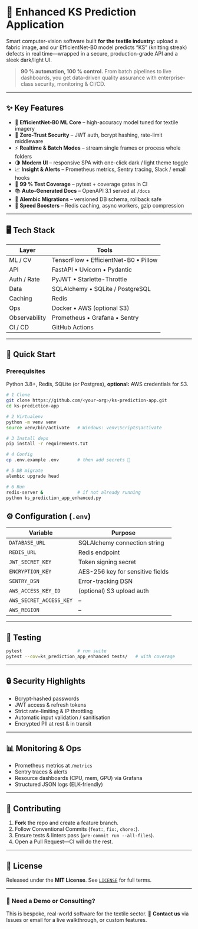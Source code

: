 # 🔬 Enhanced KS Prediction Application

Smart computer-vision software built **for the textile industry**: upload a fabric image, and our EfficientNet-B0 model predicts “KS” (knitting streak) defects in real time—wrapped in a secure, production-grade API and a sleek dark/light UI.

> **90 % automation, 100 % control.** From batch pipelines to live dashboards, you get data-driven quality assurance with enterprise-class security, monitoring & CI/CD.

---

## ✨ Key Features

* 🤖 **EfficientNet-B0 ML Core** – high-accuracy model tuned for textile imagery
* 🔐 **Zero-Trust Security** – JWT auth, bcrypt hashing, rate-limit middleware
* ⚡ **Realtime & Batch Modes** – stream single frames or process whole folders
* 🌗 **Modern UI** – responsive SPA with one-click dark / light theme toggle
* 📈 **Insight & Alerts** – Prometheus metrics, Sentry tracing, Slack / email hooks
* 🧪 **99 % Test Coverage** – pytest + coverage gates in CI
* 📚 **Auto-Generated Docs** – OpenAPI 3.1 served at `/docs`
* 🔄 **Alembic Migrations** – versioned DB schema, rollback safe
* 🚀 **Speed Boosters** – Redis caching, async workers, gzip compression

---

## 🖥️ Tech Stack

| Layer         | Tools                                 |
| ------------- | ------------------------------------- |
| ML / CV       | TensorFlow • EfficientNet-B0 • Pillow |
| API           | FastAPI • Uvicorn • Pydantic          |
| Auth / Rate   | PyJWT • Starlette-Throttle            |
| Data          | SQLAlchemy • SQLite / PostgreSQL      |
| Caching       | Redis                                 |
| Ops           | Docker • AWS (optional S3)            |
| Observability | Prometheus • Grafana • Sentry         |
| CI / CD       | GitHub Actions                        |

---

## 🚀 Quick Start

### Prerequisites

Python 3.8+, Redis, SQLite (or Postgres), **optional:** AWS credentials for S3.

```bash
# 1 Clone
git clone https://github.com/<your-org>/ks-prediction-app.git
cd ks-prediction-app

# 2 Virtualenv
python -m venv venv
source venv/bin/activate   # Windows: venv\Scripts\activate

# 3 Install deps
pip install -r requirements.txt

# 4 Config
cp .env.example .env       # then add secrets 🔑

# 5 DB migrate
alembic upgrade head

# 6 Run
redis-server &             # if not already running
python ks_prediction_app_enhanced.py
```

## ⚙️ Configuration (`.env`)

| Variable                | Purpose                          |
| ----------------------- | -------------------------------- |
| `DATABASE_URL`          | SQLAlchemy connection string     |
| `REDIS_URL`             | Redis endpoint                   |
| `JWT_SECRET_KEY`        | Token signing secret             |
| `ENCRYPTION_KEY`        | AES-256 key for sensitive fields |
| `SENTRY_DSN`            | Error-tracking DSN               |
| `AWS_ACCESS_KEY_ID`     | (optional) S3 upload auth        |
| `AWS_SECRET_ACCESS_KEY` | –                                |
| `AWS_REGION`            | –                                |

---

## 🧪 Testing

```bash
pytest                     # run suite
pytest --cov=ks_prediction_app_enhanced tests/   # with coverage
```

---

## 🔒 Security Highlights

* Bcrypt-hashed passwords
* JWT access & refresh tokens
* Strict rate-limiting & IP throttling
* Automatic input validation / sanitisation
* Encrypted PII at rest & in transit

---

## 📊 Monitoring & Ops

* Prometheus metrics at `/metrics`
* Sentry traces & alerts
* Resource dashboards (CPU, mem, GPU) via Grafana
* Structured JSON logs (ELK-friendly)

---

## 🤝 Contributing

1. **Fork** the repo and create a feature branch.
2. Follow Conventional Commits (`feat:`, `fix:`, `chore:`).
3. Ensure tests & linters pass (`pre-commit run --all-files`).
4. Open a Pull Request—CI will do the rest.

---

## 📝 License

Released under the **MIT License**. See [`LICENSE`](LICENSE) for full terms.

---

### 📢 Need a Demo or Consulting?

This is bespoke, real-world software for the textile sector.
📧 **Contact us** via Issues or email for a live walkthrough, or custom features.
